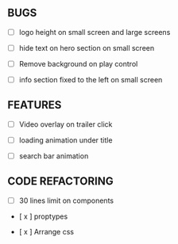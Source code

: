 ## BUGS
- [ ] logo height on small screen and large screens

- [ ] hide text on hero section on small screen 

- [ ] Remove background on play control 

- [ ] info section fixed to the left on small screen 

## FEATURES

- [ ] Video overlay on trailer click 

- [ ] loading animation under title 

- [ ] search bar animation 

## CODE REFACTORING 
- [ ] 30 lines limit on components 

- [ x ] proptypes 

- [ x ] Arrange css 